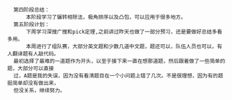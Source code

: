 
      第四阶段总结：
          本阶段学习了辗转相除法，极角排序以及凸包，可以应用于很多地方。
      第五阶段计划：
          下周学习深搜广搜和pick定理,之前讲过昨天也做了一部分预习，还是要做好总结多看多用。
          本周进行了组队赛，大部分英文题和少数几道中文题，题还可以，队伍人员也可以，有人翻译题有人敲代码。
      最初选择了最难的一道题作为开头，以至于接下来一直在想那道题，然后跟着做了一些简单的题，大部分可以直接
      过，A题是我的失误，因为没有看清题目在一个小问题上错了几次。不是很理想，因为有的题挺简单却没有做出来，
      但没关系，继续努力。

